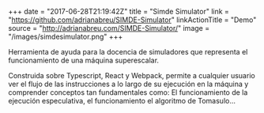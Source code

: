 +++
date = "2017-06-28T21:19:42Z"
title = "Simde Simulator"
link = "https://github.com/adrianabreu/SIMDE-Simulator"
linkActionTitle = "Demo"
source = "http://adrianabreu.com/SIMDE-Simulator/"
image = "/images/simdesimulator.png"
+++

Herramienta de ayuda para la docencia de simuladores que representa el funcionamiento de una máquina superescalar. 

<!--more-->

Construida sobre Typescript, React y Webpack, permite a cualquier usuario ver el flujo de las instrucciones a lo largo de su ejecución en la máquina y comprender conceptos tan fundamentales como: El funcionamiento de la ejecución especulativa, el funcionamiento el algoritmo de Tomasulo...
